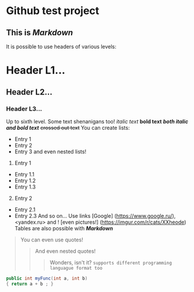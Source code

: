 # **Github test project**
## This is ***Markdown***
It is possible to use headers of various levels:
# Header L1...
## Header L2...
### Header L3...
Up to sixth level. 
Some text shenanigans too! *italic text* **bold text** ***both italic and bold text*** ~~crossed out text~~
You can create lists:
- Entry 1
- Entry 2
- Entry 3
and even nested lists!
1. Entry 1
  - Entry 1.1
  - Entry 1.2
  - Entry 1.3
2. Entry 2
  - Entry 2.1
  - Entry 2.3
And so on...
Use links [Google] (https://www.google.ru/), <yandex.ru> and ! [even pictures!] (https://imgur.com/r/cats/XXheode)
Tables are also possible with ***Markdown***
> You can even use quotes!
>> And even nested quotes!
>>> Wonders, isn't it?
` supports different programming languague format too `
```csharp
public int myFunc(int a, int b)
{ return a + b ; }
```

